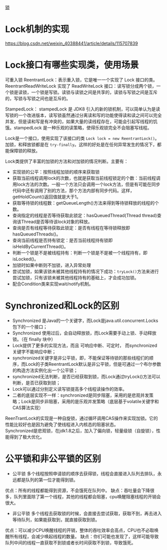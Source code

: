 [锁](https://tech.meituan.com/2018/11/15/java-lock.html)

# Lock机制的实现
https://blog.csdn.net/weixin_40388441/article/details/115707839


# Lock接口有哪些实现类，使用场景
可重入锁 ReentrantLock：表示重入锁，它是唯一一个实现了 Lock 接口的类。
ReentrantReadWriteLock 实现了 ReadWriteLock 接口：读写锁分成两个锁，一个锁是读锁，一个锁是写锁。读锁与读锁之间是共享的，读锁与写锁之间是互斥的，写锁与写锁之间也是互斥的。

StampedLock： stampedLock 是 JDK8 引入的新的锁机制，可以简单认为是读写锁的一个改进版本，读写锁虽然通过分离读和写的功能使得读和读之间可以完全并发，但是读和写是有冲突的，如果大量的读线程存在，可能会引起写线程的饥饿。stampedLock 是一种乐观的读策略，使得乐观锁完全不会阻塞写线程。

Lock是一个接口，使用实现了该接口的类 `Lock lock = new ReentrantLock()`。  
加锁，和释放锁都是在 `try-finally`。这样的好处是在任何异常发生的情况下，都能保障锁的释放。

Lock类提供了丰富的加锁的方法和对加锁的情况判断。主要有：  
- 实现锁的公平：按照线程加锁的顺序来获取锁
- 获取当前线程调用lock的次数，也就是获取当前线程锁定的个数：当前线程调用lock方法的次数。一般一个方法只会调用一个lock方法，但是有可能在同步代码中还有调用了别的方法，那个方法内部有同步代码。这样，getHoldCount()返回值就是大于1。
- 获取等待锁的线程数：getQueueLength()方法来得到等待锁释放的线程的个数。
- 查询指定的线程是否等待获取此锁定：hasQueuedThread(Thread thread)查询该Thread是否等待该lock对象的释放。
- 查询是否有线程等待获取此锁定：是否有线程在等待锁释放即hasQueuedThreads()。
- 查询当前线程是否持有锁定：是否当前线程持有锁即isHeldByCurrentThread()。
- 判断一个锁是不是被线程持有：判断一个锁是不是被一个线程持有，即isLocked()。
- 加锁时如果中断则不加锁，进入异常处理
- 尝试加锁，如果该锁未被其他线程持有的情况下成功：`tryLock()`方法来进行尝试加锁，只有该锁未被其他线程持有的基础上，才会成功加锁。
- 配合Condition类来实现wait/notify机制。

# Synchronized和Lock的区别
- Synchronized 是Java的一个关键字，而Lock是java.util.concurrent.Locks 包下的一个接口；
- Synchronized 使用过后，会自动释放锁，而Lock需要手动上锁、手动释放锁。（在 finally 块中）
- Lock提供了更多的实现方法，而且 可响应中断、可定时， 而synchronized 关键字不能响应中断；
- synchronized关键字是非公平锁，即，不能保证等待锁的那些线程们的顺序，而Lock的子类ReentrantLock默认是非公平锁，但是可通过一个布尔参数的构造方法实例化出一个公平锁；
- synchronized无法判断，是否已经获取到锁，而Lock通过tryLock()方法可以判断，是否已获取到锁；
- Lock可以通过分别定义读写锁提高多个线程读操作的效率。
- 二者的底层实现不一样：synchronized是同步阻塞，采用的是悲观并发策略；Lock是同步非阻塞，采用的是乐观并发策略（底层基于volatile关键字和CAS算法实现）

ReenTrantLock的实现是一种自旋锁，通过循环调用CAS操作来实现加锁。它的性能比较好也是因为避免了使线程进入内核态的阻塞状态。  
Synchronized是悲观锁，在jdk1.8之后，加入了偏向锁，轻量级锁（自旋锁），性能得到了极大优化。

# 公平锁和非公平锁的区别
- 公平锁
多个线程按照申请锁的顺序去获得锁，线程会直接进入队列去排队，永远都是队列的第一位才能得到锁。

优点：所有的线程都能得到资源，不会饿死在队列中。
缺点：吞吐量会下降很多，队列里面除了第一个线程，其他的线程都会阻塞，cpu唤醒阻塞线程的开销会很大。

- 非公平锁
多个线程去获取锁的时候，会直接去尝试获取，获取不到，再去进入等待队列，如果能获取到，就直接获取到锁。

优点：可以减少CPU唤醒线程的开销，整体的吞吐效率会高点，CPU也不必取唤醒所有线程，会减少唤起线程的数量。
缺点：你们可能也发现了，这样可能导致队列中间的线程一直获取不到锁或者长时间获取不到锁，导致饿死。